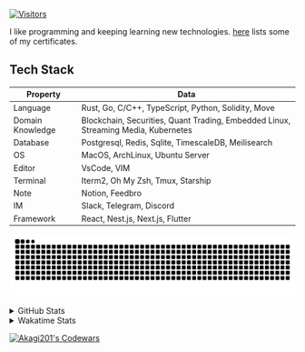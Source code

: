 <!-- markdownlint-disable MD041 MD010 MD033 -->
[![Visitors](https://api.visitorbadge.io/api/daily?path=Akagi201%2FAkagi201&label=Visitors%20Today&countColor=%2337d67a)](https://visitorbadge.io/status?path=Akagi201%2FAkagi201)

I like programming and keeping learning new technologies. [here](https://github.com/Akagi201/blockchain) lists some of my certificates.

## Tech Stack

| Property         	| Data                                                                               	|
|------------------	|------------------------------------------------------------------------------------	|
| Language         	| Rust, Go, C/C++, TypeScript, Python, Solidity, Move                                 |
| Domain Knowledge 	| Blockchain, Securities, Quant Trading, Embedded Linux, Streaming Media, Kubernetes 	|
| Database         	| Postgresql, Redis, Sqlite, TimescaleDB, Meilisearch                                 |
| OS               	| MacOS, ArchLinux, Ubuntu Server                                                     |
| Editor           	| VsCode, VIM                                                                        	|
| Terminal          | Iterm2, Oh My Zsh, Tmux, Starship                                                   |
| Note             	| Notion, Feedbro                                                                    	|
| IM               	| Slack, Telegram, Discord                                                            |
| Framework         | React, Nest.js, Next.js, Flutter                                                   	|

[![github contribution grid snake animation](https://raw.githubusercontent.com/Akagi201/Akagi201/output/github-contribution-grid-snake.svg#gh-light-mode-only)](https://github.com/Akagi201)

<details>
<summary>GitHub Stats</summary>
  <a href="https://github.com/Akagi201"><img alt="Profile Detail" src="https://raw.githubusercontent.com/Akagi201/Akagi201/master/profile-summary-card-output/dracula/0-profile-details.svg" /></a>
  <a href="https://github.com/Akagi201"><img alt="Github Stats" src="https://raw.githubusercontent.com/Akagi201/Akagi201/master/profile-summary-card-output/dracula/3-stats.svg" /></a>
  <a href="https://github.com/Akagi201"><img alt="Lang By Commits" src="https://raw.githubusercontent.com/Akagi201/Akagi201/master/profile-summary-card-output/dracula/2-most-commit-language.svg" /></a>
</details>

<details>
<summary>Wakatime Stats</summary>
<br>

<!--START_SECTION:waka-->
![Code Time](http://img.shields.io/badge/Code%20Time-699%20hrs%2023%20mins-blue)

**I'm a Night 🦉** 

```text
🌞 Morning       28 commits       █░░░░░░░░░░░░░░░░░░░░░░░░   07.22 % 
🌆 Daytime      105 commits       ██████░░░░░░░░░░░░░░░░░░░   27.06 % 
🌃 Evening      175 commits       ███████████░░░░░░░░░░░░░░   45.10 % 
🌙 Night         80 commits       █████░░░░░░░░░░░░░░░░░░░░   20.62 % 

```
📅 **I'm Most Productive on Tuesday** 

```text
Monday          55 commits       ███░░░░░░░░░░░░░░░░░░░░░░   14.18 % 
Tuesday         76 commits       █████░░░░░░░░░░░░░░░░░░░░   19.59 % 
Wednesday       44 commits       ██░░░░░░░░░░░░░░░░░░░░░░░   11.34 % 
Thursday        48 commits       ███░░░░░░░░░░░░░░░░░░░░░░   12.37 % 
Friday          67 commits       ████░░░░░░░░░░░░░░░░░░░░░   17.27 % 
Saturday        53 commits       ███░░░░░░░░░░░░░░░░░░░░░░   13.66 % 
Sunday          45 commits       ███░░░░░░░░░░░░░░░░░░░░░░   11.60 % 

```


📊 **This Week I Spent My Time On** 

```text
⌚︎ Time Zone: Asia/Shanghai

💬 Programming Languages: 
Rust                     16 hrs 10 mins      ██████████████████░░░░░░░   73.55 % 
sh                       4 hrs 38 mins       █████░░░░░░░░░░░░░░░░░░░░   21.14 % 
Markdown                 39 mins             ░░░░░░░░░░░░░░░░░░░░░░░░░   02.97 % 
Makefile                 14 mins             ░░░░░░░░░░░░░░░░░░░░░░░░░   01.07 % 
Other                    7 mins              ░░░░░░░░░░░░░░░░░░░░░░░░░   00.55 % 

🔥 Editors: 
VS Code                  17 hrs 13 mins      ███████████████████░░░░░░   78.32 % 
Zsh                      4 hrs 38 mins       █████░░░░░░░░░░░░░░░░░░░░   21.14 % 
Zoom                     7 mins              ░░░░░░░░░░░░░░░░░░░░░░░░░   00.54 % 

💻 Operating System: 
Mac                      21 hrs 33 mins      ████████████████████████░   98.03 % 
Linux                    18 mins             ░░░░░░░░░░░░░░░░░░░░░░░░░   01.43 % 
Unknown OS               7 mins              ░░░░░░░░░░░░░░░░░░░░░░░░░   00.54 % 

```

**I Mostly Code in Go** 

```text
Go                       33 repos            ██████████░░░░░░░░░░░░░░░   41.25 % 
Rust                     18 repos            █████░░░░░░░░░░░░░░░░░░░░   22.50 % 
TypeScript               11 repos            ███░░░░░░░░░░░░░░░░░░░░░░   13.75 % 
JavaScript               7 repos             ██░░░░░░░░░░░░░░░░░░░░░░░   08.75 % 
Python                   2 repos             ░░░░░░░░░░░░░░░░░░░░░░░░░   02.50 % 

```



 Last Updated on 15/02/2023 15:35:37 UTC
<!--END_SECTION:waka-->

</details>

<a href="https://www.codewars.com/users/Akagi201"><img alt="Akagi201's Codewars" src="https://www.codewars.com/users/Akagi201/badges/small"></a>
